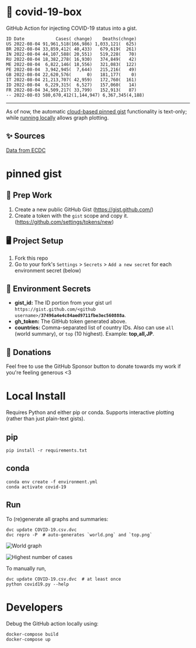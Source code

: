 # 🏥 covid-19-box

GitHub Action for injecting COVID-19 status into a gist.

```
ID Date            Cases( change)    Deaths(chnge)
US 2022-08-04 91,961,518(166,986) 1,033,121(  625)
BR 2022-08-04 33,859,412( 40,433)   679,619(  261)
IN 2022-08-04 44,107,588( 20,551)   519,228(   70)
RU 2022-08-04 18,382,278( 16,930)   374,849(   42)
ME 2022-08-04  6,822,146( 18,556)   321,083(  122)
PE 2022-08-04  3,942,945(  7,644)   215,216(   49)
GB 2022-08-04 22,620,576(      0)   181,177(    0)
IT 2022-08-04 21,213,707( 42,959)   172,760(  161)
ID 2022-08-04  6,229,315(  6,527)   157,060(   14)
FR 2022-08-04 34,509,217( 33,799)   152,913(   87)
-- 2022-08-03 580,670,412(1,144,947) 6,367,345(4,188)
```

---

As of now, the automatic [cloud-based pinned gist](#pinned-gist) functionality is text-only;
while [running locally](#local-install) allows graph plotting.

## ✨ Sources

[Data from ECDC](https://www.ecdc.europa.eu/en/publications-data/download-todays-data-geographic-distribution-covid-19-cases-worldwide)

# pinned gist

## 🎒 Prep Work
1. Create a new public GitHub Gist (https://gist.github.com/)
1. Create a token with the `gist` scope and copy it. (https://github.com/settings/tokens/new)

## 🖥 Project Setup
1. Fork this repo
1. Go to your fork's `Settings` > `Secrets` > `Add a new secret` for each environment secret (below)

## 🤫 Environment Secrets
- **gist_id:** The ID portion from your gist url `https://gist.github.com/<github username>/`**`37496a4e4c84aed9711fbe3ec560888a`**.
- **gh_token:** The GitHub token generated above.
- **countries:** Comma-separated list of country IDs. Also can use `all` (world summary), or `top` (10 highest). Example: **top,all,JP**.

## 💸 Donations

Feel free to use the GitHub Sponsor button to donate towards my work if you're feeling generous <3

# Local Install

Requires Python and either pip or conda. Supports interactive plotting (rather than just plain-text gists).

## pip

```
pip install -r requirements.txt
```

## conda

```
conda env create -f environment.yml
conda activate covid-19
```

## Run

To (re)generate all graphs and summaries:

```
dvc update COVID-19.csv.dvc
dvc repro -P  # auto-generates `world.png` and `top.png`
```

![World graph](world.png)

![Highest number of cases](top.png)

To manually run,

```
dvc update COVID-19.csv.dvc  # at least once
python covid19.py --help
```

# Developers

Debug the GitHub action locally using:

```
docker-compose build
docker-compose up
```
